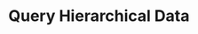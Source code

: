 # Query Hierarchical Data

<!-- https://docs.microsoft.com/en-us/dynamics365/customer-engagement/developer/org-service/query-hierarchical-data -->